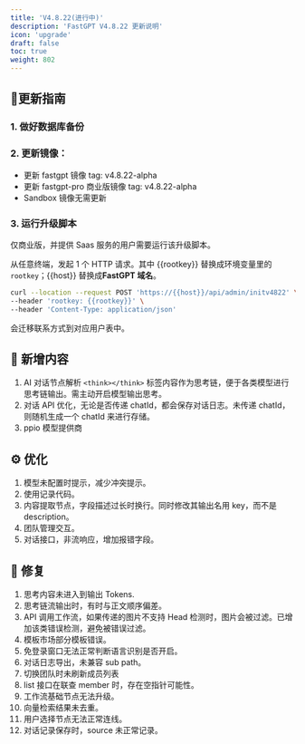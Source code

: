 ```yaml
---
title: 'V4.8.22(进行中)'
description: 'FastGPT V4.8.22 更新说明'
icon: 'upgrade'
draft: false
toc: true
weight: 802
---
```


## 🌟更新指南

### 1. 做好数据库备份

### 2. 更新镜像：

- 更新 fastgpt 镜像 tag: v4.8.22-alpha
- 更新 fastgpt-pro 商业版镜像 tag: v4.8.22-alpha
- Sandbox 镜像无需更新

### 3. 运行升级脚本

仅商业版，并提供 Saas 服务的用户需要运行该升级脚本。

从任意终端，发起 1 个 HTTP 请求。其中 {{rootkey}} 替换成环境变量里的 `rootkey`；{{host}} 替换成**FastGPT 域名**。

```bash
curl --location --request POST 'https://{{host}}/api/admin/initv4822' \
--header 'rootkey: {{rootkey}}' \
--header 'Content-Type: application/json'
```

会迁移联系方式到对应用户表中。

## 🚀 新增内容

1. AI 对话节点解析 `<think></think>` 标签内容作为思考链，便于各类模型进行思考链输出。需主动开启模型输出思考。
2. 对话 API 优化，无论是否传递 chatId，都会保存对话日志。未传递 chatId，则随机生成一个 chatId 来进行存储。
3. ppio 模型提供商

## ⚙️ 优化

1. 模型未配置时提示，减少冲突提示。
2. 使用记录代码。
3. 内容提取节点，字段描述过长时换行。同时修改其输出名用 key，而不是 description。
4. 团队管理交互。
5. 对话接口，非流响应，增加报错字段。

## 🐛 修复

1. 思考内容未进入到输出 Tokens.
2. 思考链流输出时，有时与正文顺序偏差。
3. API 调用工作流，如果传递的图片不支持 Head 检测时，图片会被过滤。已增加该类错误检测，避免被错误过滤。
4. 模板市场部分模板错误。
5. 免登录窗口无法正常判断语言识别是否开启。
6. 对话日志导出，未兼容 sub path。
7. 切换团队时未刷新成员列表
8. list 接口在联查 member 时，存在空指针可能性。 
9. 工作流基础节点无法升级。
10. 向量检索结果未去重。
11. 用户选择节点无法正常连线。
12. 对话记录保存时，source 未正常记录。